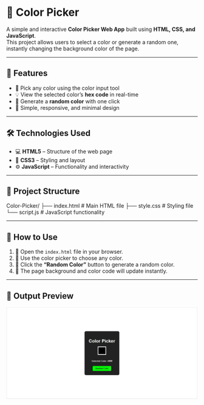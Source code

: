 # 🎨  Color Picker

A simple and interactive **Color Picker Web App** built using **HTML, CSS, and JavaScript**.  
This project allows users to select a color or generate a random one, instantly changing the background color of the page.

---

##  🌟  Features

- 🎯 Pick any color using the color input tool  
- 💡 View the selected color’s **hex code** in real-time  
- 🎲 Generate a **random color** with one click  
- 🧩 Simple, responsive, and minimal design  

---

##  🛠️  Technologies Used

- 💻 **HTML5** – Structure of the web page  
- 🎨 **CSS3** – Styling and layout  
- ⚙️ **JavaScript** – Functionality and interactivity  

---

##  📁  Project Structure

Color-Picker/
├── index.html # Main HTML file
├── style.css # Styling file
└── script.js # JavaScript functionality

---

##  🚀   How to Use

1. 📂 Open the `index.html` file in your browser.  
2. 🎨 Use the color picker to choose any color.  
3. 🎲 Click the **“Random Color”** button to generate a random color.  
4. 🌈 The page background and color code will update instantly.  

---

## 📸  Output Preview

![Color Picker Output](https://github.com/Prajnapunya09/Color-Picker/blob/main/Color%20picker%20output%20img.jpg)
